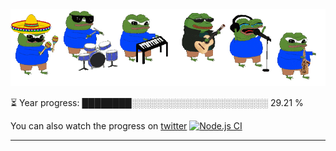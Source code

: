 <div align="center">
  <img src="/.github/img/5e51b3b0337309d672efd94c.gif">
</div>

⏳ Year progress: ████████░░░░░░░░░░░░░░░░░░░░░░ 29.21 %

You can also watch the progress on [twitter](https://twitter.com/year_progress) [![Node.js CI](https://github.com/thatoranzhevyy/thatoranzhevyy/actions/workflows/node.js.yml/badge.svg?branch=master&event=schedule)](https://github.com/thatoranzhevyy/thatoranzhevyy/actions/workflows/node.js.yml)

---


